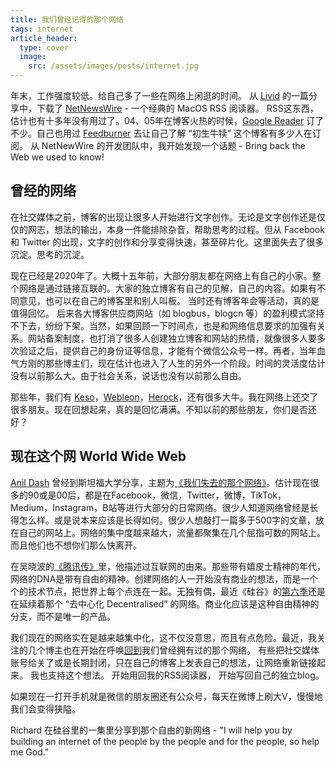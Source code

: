 ```yaml
---
title: 我们曾经记得的那个网络
tags: internet
article_header:
  type: cover
  image:
    src: /assets/images/posts/internet.jpg
---
```


年末，工作强度较低。给自己多了一些在网络上闲逛的时间。 从 [Livid][livid] 的一篇分享中，下载了 [NetNewsWire][netnewswire] - 一个经典的 MacOS RSS 阅读器。 RSS这东西，估计也有十多年没有用过了。04、05年在博客火热的时候，[Google Reader][gr] 订了不少。自己也用过 [Feedburner][fb] 去让自己了解 “初生牛犊” 这个博客有多少人在订阅。 从 NetNewWire 的开发团队中，我开始发现一个话题 - Bring back the Web we used to know!

## 曾经的网络

在社交媒体之前，博客的出现让很多人开始进行文字创作。无论是文字创作还是仅仅的网志，想法的输出，本身一件能排除杂音，帮助思考的过程。但从 Facebook 和 Twitter 的出现，文字的创作和分享变得快速，甚至碎片化。这里面失去了很多沉淀。思考的沉淀。

现在已经是2020年了。大概十五年前，大部分朋友都在网络上有自己的小家。整个网络是通过链接互联的。大家的独立博客有自己的见解，自己的内容。如果有不同意见，也可以在自己的博客里和别人叫板。 当时还有博客年会等活动，真的是值得回忆。 后来各大博客供应商网站（如 blogbus，blogcn 等）的盈利模式坚持不下去，纷纷下架。当然，如果回顾一下时间点，也是和网络信息要求的加强有关系。网站备案制度，也打消了很多人创建独立博客和网站的热情，就像很多人要多次验证之后，提供自己的身份证等信息，才能有个微信公众号一样。再者，当年血气方刚的那些博主们，现在估计也进入了人生的另外一个阶段。时间的灵活度估计没有以前那么大。由于社会关系，说话也没有以前那么自由。

那些年，我们有 [Keso][keso]，[Webleon][webleon]，[Herock][herock]，还有很多大牛。我在网络上还交了很多朋友。现在回想起来，真的是回忆满满。不知以前的那些朋友，你们是否还好？

## 现在这个网 World Wide Web

[Anil Dash][dash] 曾经到斯坦福大学分享，主题为[《我们失去的那个网络》][web-lost]。估计现在很多的90或是00后，都是在Facebook，微信，Twitter，微博，TikTok，Medium，Instagram，B站等进行大部分的日常网络。很少人知道网络曾经是长得怎么样。或是说本来应该是长得如何。很少人想敲打一篇多于500字的文章，放在自己的网站上。网络的集中度越来越大，流量都聚集在几个屈指可数的网站上。而且他们也不想你们那么快离开。

在吴晓波的[《腾讯传》][tencent]里，他描述过互联网的由来。那些带有嬉皮士精神的年代，网络的DNA是带有自由的精神。创建网络的人一开始没有商业的想法，而是一个个的技术节点，把世界上每个点连在一起。无独有偶，最近《硅谷》的[第六季][SV6]还是在延续着那个 “去中心化 Decentralised” 的网络。商业化应该是这种自由精神的分支，而不是唯一的产品。

我们现在的网络实在是越来越集中化，这不仅没意思，而且有点危险。最近，我关注的几个博主也在开始在呼唤[回到][old-net]我们曾经拥有过的那个网络。 有些把社交媒体账号给关了或是长期封闭，只在自己的博客上发表自己的想法，让网络重新链接起来。 我也支持这个想法。 开始用回我的RSS阅读器， 开始写回自己的独立blog。

如果现在一打开手机就是微信的朋友圈还有公众号，每天在微博上刷大V，慢慢地我们会变得狭隘。

Richard 在硅谷里的一集里分享到那个自由的新网络 - "I will help you by building an internet of the people by the people and for the people, so help me God."


<!-- Reference -->
[livid]: http://livid.v2ex.com
[netnewswire]: https://ranchero.com/netnewswire/
[gr]: https://en.wikipedia.org/wiki/Google_Reader
[fb]: https://feedburner.google.com/
[webleon]: http://web.archive.org/web/20080115030840/http://webleon.org/
[keso]: http://web.archive.org/web/20091216062738/http://keso.cn/
[herock]: http://web.archive.org/web/20060412145833/http://herock.net/
[web-lost]: http://cyber.law.harvard.edu/events/luncheon/2013/04/dash
[dash]: https://anildash.com/
[tencent]: https://book.douban.com/subject/26929955//
[SV6]: https://movie.douban.com/subject/30194648/
[old-net]: https://dangerousmeta.rocks/blog/2019/12/26/the-return
